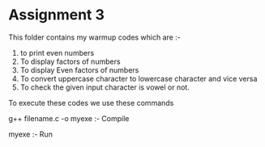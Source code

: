 # Assignment 3
 This folder contains my warmup codes which are :- 
 1. to print even numbers
 2. To display factors of numbers
 3. To display Even factors of numbers
 4. To convert uppercase character to lowercase character and vice versa
 5. To check the given input character is vowel or not.
 
 To execute these codes we use these commands
 
 g++ filename.c -o myexe :- Compile
 
 myexe :- Run
